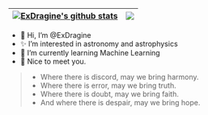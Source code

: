 | <a href="#"><img align="center" src="https://github-readme-stats.vercel.app/api?username=ExDragine&show_icons=true&include_all_commits=true&hide_border=true" alt="ExDragine's github stats" /></a> | <a href="#"><img align="center" src="https://github-readme-stats.vercel.app/api/top-langs/?username=ExDragine&layout=compact&hide_border=true" /></a> |
| ------------- | ------------- |

- 👋 Hi, I’m @ExDragine
- ✨ I’m interested in astronomy and astrophysics
- 🌱 I’m currently learning Machine Learning
- 🤗 Nice to meet you.

> - Where there is discord, may we bring harmony.
> - Where there is error, may we bring truth.
> - Where there is doubt, may we bring faith.
> - And where there is despair, may we bring hope.

<!---
ExDragine/ExDragine is a ✨ special ✨ repository because its `README.md` (this file) appears on your GitHub profile.
You can click the Preview link to take a look at your changes.
--->
